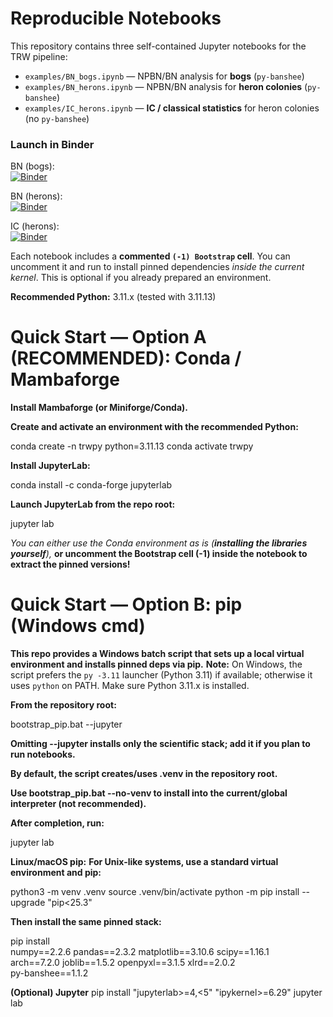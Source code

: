 # Reproducible Notebooks

This repository contains three self-contained Jupyter notebooks for the TRW pipeline:

- `examples/BN_bogs.ipynb` — NPBN/BN analysis for **bogs** (`py-banshee`)
- `examples/BN_herons.ipynb` — NPBN/BN analysis for **heron colonies** (`py-banshee`)
- `examples/IC_herons.ipynb` — **IC / classical statistics** for heron colonies (no `py-banshee`)

### Launch in Binder

BN (bogs):  
[![Binder](https://mybinder.org/badge_logo.svg)](https://mybinder.org/v2/gh/AlexBasmanov/TRW_InvChol_vs_BayesNet_paper/HEAD?labpath=examples%2FBN_bogs.ipynb)

BN (herons):  
[![Binder](https://mybinder.org/badge_logo.svg)](https://mybinder.org/v2/gh/AlexBasmanov/TRW_InvChol_vs_BayesNet_paper/HEAD?labpath=examples%2FBN_herons.ipynb)

IC (herons):  
[![Binder](https://mybinder.org/badge_logo.svg)](https://mybinder.org/v2/gh/AlexBasmanov/TRW_InvChol_vs_BayesNet_paper/HEAD?labpath=examples%2FIC_herons.ipynb)


Each notebook includes a **commented `(-1) Bootstrap` cell**. You can uncomment it and run to install
pinned dependencies *inside the current kernel*. This is optional if you already prepared an environment.

**Recommended Python:** 3.11.x (tested with 3.11.13)

# Quick Start — Option A (RECOMMENDED): Conda / Mambaforge
**Install Mambaforge (or Miniforge/Conda).**

**Create and activate an environment with the recommended Python:**

conda create -n trwpy python=3.11.13
conda activate trwpy

**Install JupyterLab:**

conda install -c conda-forge jupyterlab

**Launch JupyterLab from the repo root:**

jupyter lab

*You can either use the Conda environment as is *(**installing the libraries yourself***),* 
**or uncomment the Bootstrap cell (-1) inside the notebook to extract the pinned versions!**

# Quick Start — Option B: pip (Windows cmd)
**This repo provides a Windows batch script that sets up a local virtual environment and installs pinned deps via pip.**
**Note:** On Windows, the script prefers the `py -3.11` launcher (Python 3.11) if available; otherwise it uses `python` on PATH. Make sure Python 3.11.x is installed.

**From the repository root:**

bootstrap_pip.bat --jupyter

**Omitting --jupyter installs only the scientific stack; add it if you plan to run notebooks.**

**By default, the script creates/uses .venv in the repository root.**

**Use bootstrap_pip.bat --no-venv to install into the current/global interpreter (not recommended).**

**After completion, run:**

jupyter lab

**Linux/macOS pip:**
**For Unix-like systems, use a standard virtual environment and pip:**

python3 -m venv .venv
source .venv/bin/activate
python -m pip install --upgrade "pip<25.3"

**Then install the same pinned stack:**

pip install \
  numpy==2.2.6 pandas==2.3.2 matplotlib==3.10.6 scipy==1.16.1 \
  arch==7.2.0 joblib==1.5.2 openpyxl==3.1.5 xlrd==2.0.2 \
  py-banshee==1.1.2
  
**(Optional) Jupyter**
pip install "jupyterlab>=4,<5" "ipykernel>=6.29"
jupyter lab
